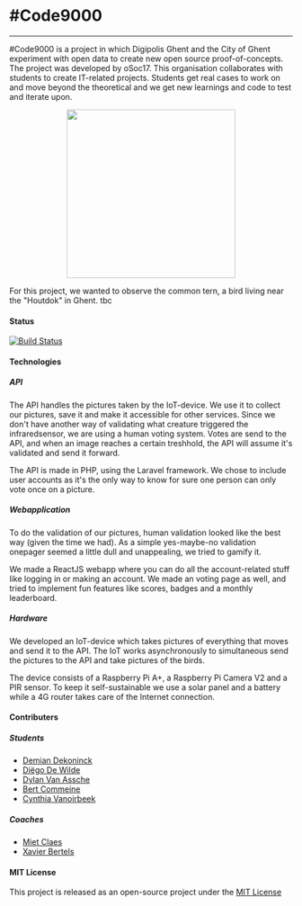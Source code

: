 \#Code9000
===================
----------

\#Code9000 is a project in which Digipolis Ghent and the City of Ghent experiment with open data to create new open source proof-of-concepts. The project was developed by oSoc17. This organisation collaborates with students to create IT-related projects. Students get real cases to work on and move beyond the theoretical and we get new learnings and code to test and iterate upon.

<div align="center">
<img src="https://raw.githubusercontent.com/oSoc17/code9000/develop/web-app/src/theme/crest.png" width=300px />
</div>

For this project, we wanted to observe the common tern, a bird living near the "Houtdok" in Ghent. tbc
####  Status
[![Build Status](https://travis-ci.org/oSoc17/code9000.svg?branch=develop)](https://travis-ci.org/oSoc17/code9000)

####  Technologies
##### API
The API handles the pictures taken by the IoT-device. We use it to collect our pictures, save it and make it accessible for other services. Since we don't have another way of validating what creature triggered the infraredsensor, we are using a human voting system. Votes are send to the API, and when an image reaches a certain treshhold, the API will assume it's validated and send it forward.

The API is made in PHP, using the Laravel framework. We chose to include user accounts as it's the only way to know for sure one person can only vote once on a picture.

##### Webapplication
To do the validation of our pictures, human validation looked like the best way (given the time we had). As a simple yes-maybe-no validation onepager seemed a little dull and unappealing, we tried to gamify it.

We made a ReactJS webapp where you can do all the account-related stuff like logging in or making an account. We made an voting page as well, and tried to implement fun features like scores, badges and a monthly leaderboard.

##### Hardware
We developed an IoT-device which takes pictures of everything that moves and send it to the API. The IoT works asynchronously to simultaneous send the pictures to the API and take pictures of the birds.

The device consists of a Raspberry Pi A+, a Raspberry Pi Camera V2 and a PIR sensor. To keep it self-sustainable we use a solar panel and a battery while a 4G router takes care of the Internet connection.
####  Contributers

##### Students
 - [Demian Dekoninck](https://github.com/DemianD)
 - [Diëgo De Wilde](https://github.com/diegodewilde)
 - [Dylan Van Assche](https://github.com/DylanVanAssche)
 - [Bert Commeine](https://github.com/BertCommeine)
 - [Cynthia Vanoirbeek](https://github.com/cynthiav11)

##### Coaches
- [Miet Claes](https://miet.be)
- [Xavier Bertels](https://mono.company)

#### MIT License
This project is released as an open-source project under the <a href="https://github.com/oSoc17/code9000/blob/develop/LICENSE"> MIT License </a>

